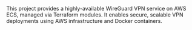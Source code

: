 This project provides a highly-available WireGuard VPN service on AWS ECS, managed via Terraform modules. It enables secure, scalable VPN deployments using AWS infrastructure and Docker containers.